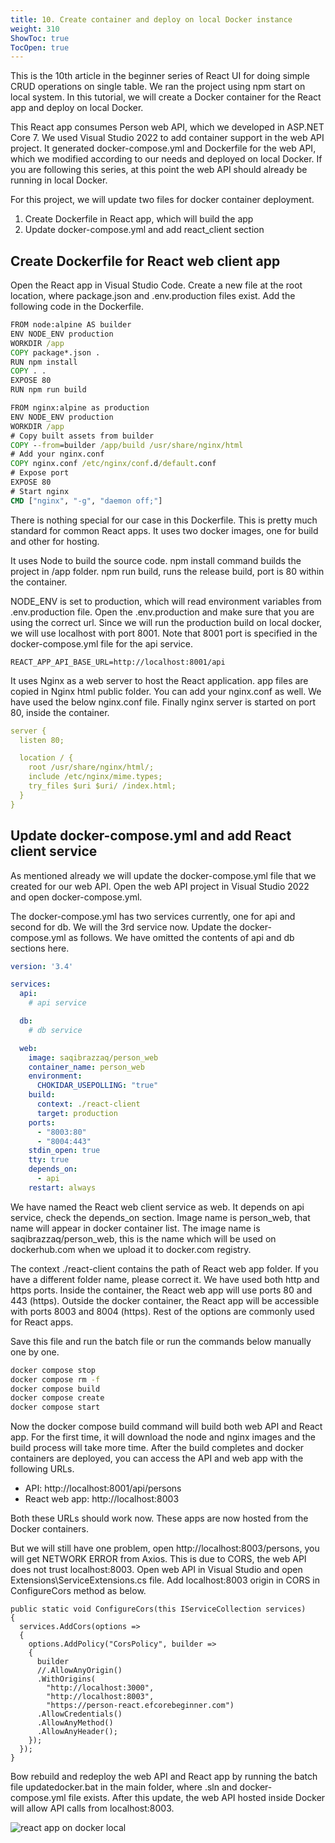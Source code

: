 ```yaml
---
title: 10. Create container and deploy on local Docker instance
weight: 310
ShowToc: true
TocOpen: true
---
```


This is the 10th article in the beginner series of React UI for doing simple CRUD operations on single table. We ran the project using npm start on local system. In this tutorial, we will create a Docker container for the React app and deploy on local Docker.

This React app consumes Person web API, which we developed in ASP.NET Core 7. We used Visual Studio 2022 to add container support in the web API project. It generated docker-compose.yml and Dockerfile for the web API, which we modified according to our needs and deployed on local Docker. If you are following this series, at this point the web API should already be running in local Docker.

For this project, we will update two files for docker container deployment.

1. Create Dockerfile in React app, which will build the app
2. Update docker-compose.yml and add react_client section

## Create Dockerfile for React web client app

Open the React app in Visual Studio Code. Create a new file at the root location, where package.json and .env.production files exist. Add the following code in the Dockerfile.

```bat
FROM node:alpine AS builder
ENV NODE_ENV production
WORKDIR /app
COPY package*.json .
RUN npm install
COPY . .
EXPOSE 80
RUN npm run build

FROM nginx:alpine as production
ENV NODE_ENV production
WORKDIR /app
# Copy built assets from builder
COPY --from=builder /app/build /usr/share/nginx/html
# Add your nginx.conf
COPY nginx.conf /etc/nginx/conf.d/default.conf
# Expose port
EXPOSE 80
# Start nginx
CMD ["nginx", "-g", "daemon off;"]
```

There is nothing special for our case in this Dockerfile. This is pretty much standard for common React apps. It uses two docker images, one for build and other for hosting.

It uses Node to build the source code. npm install command builds the project in /app folder. npm run build, runs the release build, port is 80 within the container.

NODE_ENV is set to production, which will read environment variables from .env.production file. Open the .env.production and make sure that you are using the correct url. Since we will run the production build on local docker, we will use localhost with port 8001. Note that 8001 port is specified in the docker-compose.yml file for the api service.

```react
REACT_APP_API_BASE_URL=http://localhost:8001/api
```

It uses Nginx as a web server to host the React application. app files are copied in Nginx html public folder. You can add your nginx.conf as well. We have used the below nginx.conf file. Finally nginx server is started on port 80, inside the container.

```yaml
server {
  listen 80;

  location / {
    root /usr/share/nginx/html/;
    include /etc/nginx/mime.types;
    try_files $uri $uri/ /index.html;
  }
}
```

## Update docker-compose.yml and add React client service

As mentioned already we will update the docker-compose.yml file that we created for our web API. Open the web API project in Visual Studio 2022 and open docker-compose.yml.

The docker-compose.yml has two services currently, one for api and second for db. We will the 3rd service now. Update the docker-compose.yml as follows. We have omitted the contents of api and db sections here.

```yaml
version: '3.4'

services:
  api:
    # api service

  db:
    # db service

  web:
    image: saqibrazzaq/person_web
    container_name: person_web
    environment:
      CHOKIDAR_USEPOLLING: "true"
    build:
      context: ./react-client
      target: production
    ports:
      - "8003:80"
      - "8004:443"
    stdin_open: true
    tty: true
    depends_on:
      - api
    restart: always

```

We have named the React web client service as web. It depends on api service, check the depends_on section. Image name is person_web, that name will appear in docker container list. The image name is saqibrazzaq/person_web, this is the name which will be used on dockerhub.com when we upload it to docker.com registry.

The context ./react-client contains the path of React web app folder. If you have a different folder name, please correct it. We have used both http and https ports. Inside the container, the React web app will use ports 80 and 443 (https). Outside the docker container, the React app will be accessible with ports 8003 and 8004 (https). Rest of the options are commonly used for React apps.

Save this file and run the batch file or run the commands below manually one by one.

```bat
docker compose stop
docker compose rm -f
docker compose build
docker compose create
docker compose start
```

Now the docker compose build command will build both web API and React app. For the first time, it will download the node and nginx images and the build process will take more time. After the build completes and docker containers are deployed, you can access the API and web app with the following URLs.

- API: http://localhost:8001/api/persons
- React web app: http://localhost:8003

Both these URLs should work now. These apps are now hosted from the Docker containers.

But we will still have one problem, open http://localhost:8003/persons, you will get NETWORK ERROR from Axios. This is due to CORS, the web API does not trust localhost:8003. Open web API in Visual Studio and open Extensions\ServiceExtensions.cs file. Add localhost:8003 origin in CORS in ConfigureCors method as below.

```react
public static void ConfigureCors(this IServiceCollection services)
{
  services.AddCors(options =>
  {
    options.AddPolicy("CorsPolicy", builder =>
    {
      builder
      //.AllowAnyOrigin()
      .WithOrigins(
        "http://localhost:3000",
        "http://localhost:8003",
        "https://person-react.efcorebeginner.com")
      .AllowCredentials()
      .AllowAnyMethod()
      .AllowAnyHeader();
    });
  });
}
```

Bow rebuild and redeploy the web API and React app by running the batch file updatedocker.bat in the main folder, where .sln and docker-compose.yml file exists. After this update, the web API hosted inside Docker will allow API calls from localhost:8003.

![react app on docker local](/images/blog/react-app-on-docker-local.jpg "react app on docker local")

